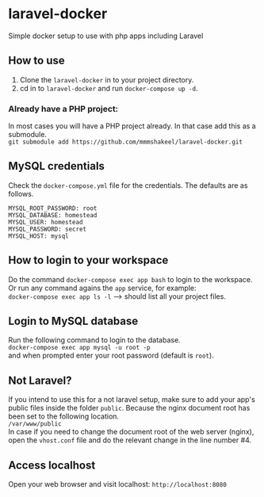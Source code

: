 # laravel-docker
Simple docker setup to use with php apps including Laravel

## How to use
1.  Clone the `laravel-docker` in to your project directory.
2.  cd in to `laravel-docker` and run `docker-compose up -d`. 

### Already have a PHP project:
In most cases you will have a PHP project already. In that case add this as a submodule.  
`git submodule add https://github.com/mmmshakeel/laravel-docker.git`

## MySQL credentials 
Check the `docker-compose.yml` file for the credentials. The defaults are as follows.  
```
MYSQL_ROOT_PASSWORD: root
MYSQL_DATABASE: homestead
MYSQL_USER: homestead
MYSQL_PASSWORD: secret
MYSQL_HOST: mysql
```

## How to login to your workspace
Do the command `docker-compose exec app bash` to login to the workspace. Or run any command agains the `app` service, for example:  
`docker-compose exec app ls -l` --> should list all your project files.

## Login to MySQL database
Run the following command to login to the database.  
`docker-compose exec app mysql -u root -p`  
and when prompted enter your root password (default is `root`).

## Not Laravel?
If you intend to use this for a not laravel setup, make sure to add your app's public files inside the folder `public`. Because the nginx document root has been set to the following location.  
`/var/www/public`  
In case if you need to change the document root of the web server (nginx), open the `vhost.conf` file and do the relevant change in the line number #4.

## Access localhost
Open your web browser and visit localhost: `http://localhost:8080`
